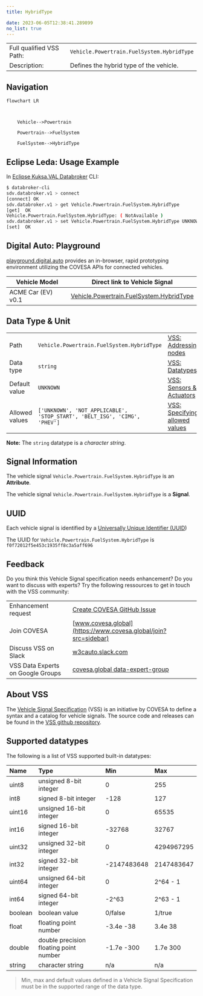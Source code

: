 ```yaml
---
title: HybridType

date: 2023-06-05T12:38:41.289899
no_list: true
---
```



| | |
|---|---|
| Full qualified VSS Path: | `Vehicle.Powertrain.FuelSystem.HybridType` |
| Description: | Defines the hybrid type of the vehicle. |

## Navigation

```mermaid
flowchart LR



    Vehicle-->Powertrain

    Powertrain-->FuelSystem

    FuelSystem-->HybridType

```

## Eclipse Leda: Usage Example

In [Eclipse Kuksa.VAL Databroker](https://github.com/eclipse/kuksa.val/tree/master/kuksa_databroker) CLI:



```bash
$ databroker-cli
sdv.databroker.v1 > connect
[connect] OK
sdv.databroker.v1 > get Vehicle.Powertrain.FuelSystem.HybridType
[get]  OK
Vehicle.Powertrain.FuelSystem.HybridType: ( NotAvailable )
sdv.databroker.v1 > set Vehicle.Powertrain.FuelSystem.HybridType UNKNOWN
[set]  OK
```

## Digital Auto: Playground

[playground.digital.auto](http://digital.auto) provides an in-browser, rapid prototyping environment utilizing the COVESA APIs for connected vehicles. 

| Vehicle Model | Direct link to Vehicle Signal |
|---|---|
| ACME Car (EV) v0.1 | [Vehicle.Powertrain.FuelSystem.HybridType](https://digitalauto.netlify.app/model/STLWzk1WyqVVLbfymb4f/cvi/list/Vehicle.Powertrain.FuelSystem.HybridType/) |

## Data Type & Unit

| | | |
|---|---|---|
| Path | `Vehicle.Powertrain.FuelSystem.HybridType` | [VSS: Addressing nodes](https://covesa.github.io/vehicle_signal_specification/rule_set/basics/) |
| Data type | `string` | [VSS: Datatypes](https://covesa.github.io/vehicle_signal_specification/rule_set/data_entry/data_types/) |
| Default value | `UNKNOWN` | [VSS: Sensors & Actuators](https://covesa.github.io/vehicle_signal_specification/rule_set/data_entry/sensor_actuator/) |
| Allowed values | `['UNKNOWN', 'NOT_APPLICABLE', 'STOP_START', 'BELT_ISG', 'CIMG', 'PHEV']` | [VSS: Specifying allowed values](https://covesa.github.io/vehicle_signal_specification/rule_set/data_entry/allowed/) |












**Note:** The `string` datatype is a *character string*.


## Signal Information



The vehicle signal `Vehicle.Powertrain.FuelSystem.HybridType` is an **Attribute**.



The vehicle signal `Vehicle.Powertrain.FuelSystem.HybridType` is a **Signal**.



## UUID

Each vehicle signal is identified by a [Universally Unique Identifier (UUID](https://en.wikipedia.org/wiki/Universally_unique_identifier))

The UUID for `Vehicle.Powertrain.FuelSystem.HybridType` is `f0f72012f5e453c1935ff8c3a5aff696`


## Feedback

Do you think this Vehicle Signal specification needs enhancement? Do you want to discuss with experts? Try the following ressources to get in touch with the VSS community:

| | |
|---|---|
| Enhancement request | [Create COVESA GitHub Issue](https://github.com/COVESA/vehicle_signal_specification/issues/new?body=Please+describe+your+feedback&title=Signal+feedback+Vehicle.Powertrain.FuelSystem.HybridType) |
| Join COVESA | [www.covesa.global](https://www.covesa.global/join?src=sidebar) |
| Discuss VSS on Slack | [w3cauto.slack.com](http://w3cauto.slack.com/) |
| VSS Data Experts on Google Groups | [covesa.global data-expert-group](https://groups.google.com/a/covesa.global/g/data-expert-group) |

## About VSS

The [Vehicle Signal Specification](https://covesa.github.io/vehicle_signal_specification/) (VSS)
is an initiative by COVESA to define a syntax and a catalog for vehicle signals.
The source code and releases can be found in the [VSS github repository](https://github.com/COVESA/vehicle_signal_specification).

## Supported datatypes

The following is a list of VSS supported built-in datatypes:

Name       | Type                       | Min  | Max
:----------|:---------------------------|:-----|:---
uint8      | unsigned 8-bit integer     | 0    | 255
int8       | signed 8-bit integer       | -128 | 127
uint16     | unsigned 16-bit integer    |  0   | 65535
int16      | signed 16-bit integer      | -32768 | 32767
uint32     | unsigned 32-bit integer    | 0 | 4294967295
int32      | signed 32-bit integer      | -2147483648 | 2147483647
uint64     | unsigned 64-bit integer    | 0    | 2^64 - 1
int64      | signed 64-bit integer      | -2^63 | 2^63 - 1
boolean    | boolean value              | 0/false | 1/true
float      | floating point number      | -3.4e -38 | 3.4e 38
double     | double precision floating point number | -1.7e -300 | 1.7e 300
string     | character string           | n/a  | n/a

> Min, max and default values defined in a Vehicle Signal Specification must be in the supported range of the data type.

